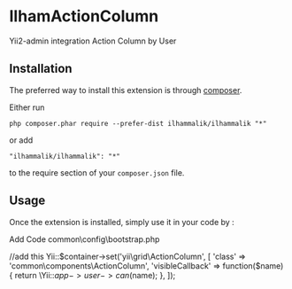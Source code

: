 IlhamActionColumn
=================
Yii2-admin integration  Action Column by User

Installation
------------

The preferred way to install this extension is through [composer](http://getcomposer.org/download/).

Either run

```
php composer.phar require --prefer-dist ilhammalik/ilhammalik "*"
```

or add

```
"ilhammalik/ilhammalik": "*"
```

to the require section of your `composer.json` file.


Usage
-----

Once the extension is installed, simply use it in your code by  :

Add Code common\config\bootstrap.php

//add this
Yii::$container->set('yii\grid\ActionColumn', [
   'class' => 'common\components\ActionColumn',
   'visibleCallback' => function($name) {
       return \Yii::$app->user->can($name);
   },
]);
